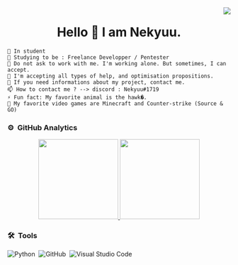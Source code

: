 <img align="right" src="https://visitor-badge.glitch.me/badge?page_id=Nekyuuu.Nekyuuu"/>
<h1 align="center">Hello 👋 I am Nekyuu.</h1> 

    🔭 In student 
    🌱 Studying to be : Freelance Developper / Pentester
    👯 Do not ask to work with me. I'm working alone. But sometimes, I can accept.
    🤔 I'm accepting all types of help, and optimisation propositions.
    💬 If you need informations about my project, contact me.
    📫 How to contact me ? --> discord : Nekyuu#1719
    ⚡ Fun fact: My favorite animal is the hawk�.
    👾 My favorite video games are Minecraft and Counter-strike (Source & GO)
    
### ⚙️ &nbsp;GitHub Analytics

<p align="center">
<a href="https://github.com/Nekyuuu">
  <img height="180em" src="https://github-readme-stats-eight-theta.vercel.app/api?username=Nekyuuu&show_icons=true&theme=algolia&include_all_commits=true&count_private=true"/>
  <img height="180em" src="https://github-readme-stats-eight-theta.vercel.app/api/top-langs/?username=Nekyuuu&layout=compact&langs_count=8&theme=algolia"/>
</a>
</p>

### 🛠 &nbsp;Tools

![Python](https://img.shields.io/badge/-Python-05122A?style=flat&logo=python)&nbsp;
![GitHub](https://img.shields.io/badge/-GitHub-05122A?style=flat&logo=github)&nbsp;
![Visual Studio Code](https://img.shields.io/badge/-Visual%20Studio%20Code-05122A?style=flat&logo=visual-studio-code&logoColor=007ACC)&nbsp;
